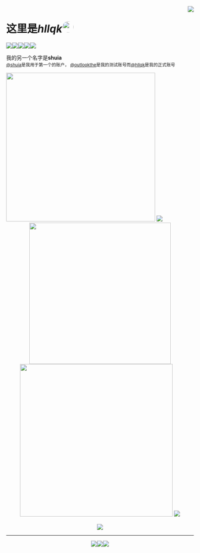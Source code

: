 <img align='right' src='https://cloud.shuia.tk/img/d5fb4437-3438-4bbe-af0e-62ba3e57ea37.png'>

# 这里是*hllqk*<img style='border-radius: 50%; height: 30px; width: 30px;' src='https://cdn.shuia.tk/assets/img/logo-circul.png'>

<img align='middle' src="https://visitor-badge.glitch.me/badge?page_id=hllqk" /><img align='middle' src='https://hb.shuia.tk/?text=%E6%98%AF%E5%AD%A6%E7%94%9F%EF%BC%81%E7%9D%BE%E8%B4%B5%E7%9A%84%E7%B4%AB%E8%89%B2%EF%BC%81&img=https://i.imgur.com/QncNJJ1.png&bgcolor1=a371f7&bgcolor2=8957e5'></img><img align='middle' src='https://hb.shuia.tk/?text=♂&bgcolor1=b100ffd9&img=https://i.imgur.com/dGqcpPU.jpg'></img><img align='middle' src='https://hb.shuia.tk/?text=VSCode&bgcolor1=24aff2&bgcolor2=0075b8&img=https://i.imgur.com/XksHKIV.jpg'></img><img align='middle' src='https://hb.shuia.tk/?text=JavaScript&bgcolor1=f7df37&bgcolor2=f7df37&color=333&img=https://i.imgur.com/de9PXVn.jpg'></img>


我的另一个名字是**shuia**  
<sub>[@shuia](https://github.com/androidhtml)是我用于第一个的账户， [@outlookthe](https://github.com/outlookthe)是我的测试账号而[@hllqk](https://github.com/hllqk)是我的正式账号
</sub>
<div align=left>
<img width='400px' src='https://github-readme-stats.vercel.app/api?username=hllqk'>
<img src='https://stats.justsong.cn/api/bilibili/?id=227561303'>
</div>
<div align=center>
<img src='https://cloud.shuia.tk/img/555.png' width=380px />
<img src='https://github-readme-stats.vercel.app/api/top-langs/?username=hllqk&layout=compact&hide_border=true&langs_count=10' width='410px'>
<img src='https://cloud.shuia.tk/hexo/0a072247-4613-4da6-a7e9-a05985e0123e.png'>
</div>  
<br>
<div align=center>
<img src='https://genshin-card.getloli.com/9/257461679.png'>
<hr>
  
[<img align='middle' src='https://hb.shuia.tk/?text=个人主页&img=https://cloud.shuia.tk/img/FDT9Yeg.jpeg'></img>](https://cdn.shuia.tk/)[<img align='middle' src='https://hb.shuia.tk/?text=我的博客'></img>](http://www.shui.tk/)[<img align='middle' src='https://hb.shuia.tk/?text=联系我啊&img=https://cloud.shuia.tk/img/1FwssQY.jpeg'></img>](mailto:hllqk@outlook.com)
</div>
